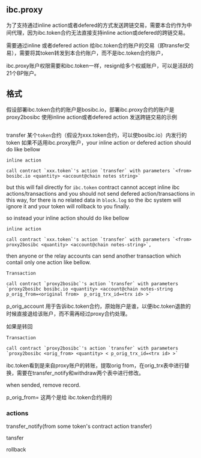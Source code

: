 ibc.proxy
---------
为了支持通过inline action或者defered的方式发送跨链交易，需要本合约作为中间代理，因为ibc.token合约无法直接支持inline action或defered的跨链交易。


需要通过inline 或者defered action 给ibc.token合约账户的交易（即transfer交易），需要将其token转发到本合约账户，而不是ibc.token合约账户，

ibc.proxy账户权限需要和ibc.token一样，resign给多个权威账户，可以是活跃的21个BP账户。


格式
----

假设部署ibc.token合约的账户是bosibc.io，部署ibc.proxy合约的账户是proxy2bosibc
使用inline action或者defered action 发送跨链交易的示例

``` 

```
transfer 某个`token`合约（假设为xxx.token合约，可以使bosibc.io）内发行的token
如果不适用ibc.proxy账户，your inline action or defered action should do like bellow 

`inline action`
``` 
call contract `xxx.token`'s action `transfer` with parameters `<from>  bosibc.io <quantity> <account@chain notes string>`
```


but this will fail directly for `ibc.token` contract cannot accept inline ibc actions/transactions and you should 
not send defered action/transactions in this way, for there is no related data in `block.log` so the ibc system will ignore it and your token will rollback to you finally.

so instead your inline action should do like bellow


`inline action`
``` 
call contract `xxx.token`'s action `transfer` with parameters `<from>  proxy2bosibc <quantity> <account@chain notes-string>`, 
```
then anyone or the relay accounts can send another transaction which contail only one action like bellow.

`Transaction`
```
call contract `proxy2bosibc`'s action `transfer` with parameters `proxy2bosibc bosibc.io <quantity> <account@chain notes-string  p_orig_from=<original from>  p_orig_trx_id=<trx id> >`
```
p_orig_account 用于告诉ibc.token合约，原始账户是谁，以便ibc.token退款的时候直接退给该账户，而不需再经过proxy合约处理。

如果是转回


`Transaction`
```
call contract `proxy2bosibc`'s action `transfer` with parameters `proxy2bosibc <orig_from> <quantity> < p_orig_trx_id=<trx id> >`
```


ibc.token看到是来自proxy账户的转账，提取orig from，在orig_trx表中进行替换，需要在transfer_notify和withdraw两个表中进行修改。


when sended, remove record.

 p_orig_from=<original from> 这两个是给 ibc.token合约用的

### actions

transfer_notify(from some token's contract action transfer)

tansfer

rollback